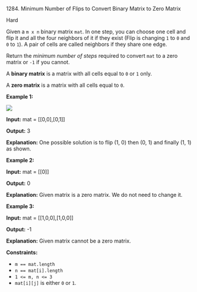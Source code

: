 1284\. Minimum Number of Flips to Convert Binary Matrix to Zero Matrix

Hard

Given a `m x n` binary matrix `mat`. In one step, you can choose one cell and flip it and all the four neighbors of it if they exist (Flip is changing `1` to `0` and `0` to `1`). A pair of cells are called neighbors if they share one edge.

Return the _minimum number of steps_ required to convert `mat` to a zero matrix or `-1` if you cannot.

A **binary matrix** is a matrix with all cells equal to `0` or `1` only.

A **zero matrix** is a matrix with all cells equal to `0`.

**Example 1:**

![](https://leetcode-in-java.github.io/src/main/java/g1201_1300/s1284_minimum_number_of_flips_to_convert_binary_matrix_to_zero_matrix/matrix.png)

**Input:** mat = [[0,0],[0,1]]

**Output:** 3

**Explanation:** One possible solution is to flip (1, 0) then (0, 1) and finally (1, 1) as shown.

**Example 2:**

**Input:** mat = [[0]]

**Output:** 0

**Explanation:** Given matrix is a zero matrix. We do not need to change it.

**Example 3:**

**Input:** mat = [[1,0,0],[1,0,0]]

**Output:** -1

**Explanation:** Given matrix cannot be a zero matrix.

**Constraints:**

*   `m == mat.length`
*   `n == mat[i].length`
*   `1 <= m, n <= 3`
*   `mat[i][j]` is either `0` or `1`.